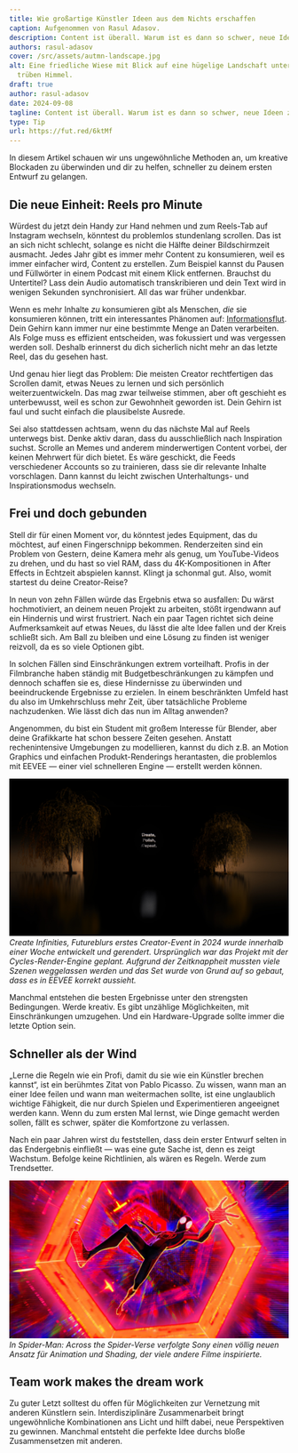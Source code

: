 ```yaml
---
title: Wie großartige Künstler Ideen aus dem Nichts erschaffen
caption: Aufgenommen von Rasul Adasov.
description: Content ist überall. Warum ist es dann so schwer, neue Ideen zu finden?
authors: rasul-adasov
cover: /src/assets/autmn-landscape.jpg
alt: Eine friedliche Wiese mit Blick auf eine hügelige Landschaft unter einem
  trüben Himmel.
draft: true
author: rasul-adasov
date: 2024-09-08
tagline: Content ist überall. Warum ist es dann so schwer, neue Ideen zu finden?
type: Tip
url: https://fut.red/6ktMf
---
```


In diesem Artikel schauen wir uns ungewöhnliche Methoden an, um kreative Blockaden zu überwinden und dir zu helfen, schneller zu deinem ersten Entwurf zu gelangen.

## Die neue Einheit: Reels pro Minute

Würdest du jetzt dein Handy zur Hand nehmen und zum Reels-Tab auf Instagram wechseln, könntest du problemlos stundenlang scrollen. Das ist an sich nicht schlecht, solange es nicht die Hälfte deiner Bildschirmzeit ausmacht. Jedes Jahr gibt es immer mehr Content zu konsumieren, weil es immer einfacher wird, Content zu erstellen. Zum Beispiel kannst du Pausen und Füllwörter in einem Podcast mit einem Klick entfernen. Brauchst du Untertitel? Lass dein Audio automatisch transkribieren und dein Text wird in wenigen Sekunden synchronisiert. All das war früher undenkbar.

Wenn es mehr Inhalte *zu* konsumieren gibt als Menschen, *die* sie konsumieren können, tritt ein interessantes Phänomen auf: [Informationsflut](https://de.wikipedia.org/wiki/Informations%C3%BCberflutung). Dein Gehirn kann immer nur eine bestimmte Menge an Daten verarbeiten. Als Folge muss es effizient entscheiden, was fokussiert und was vergessen werden soll. Deshalb erinnerst du dich sicherlich nicht mehr an das letzte Reel, das du gesehen hast.

Und genau hier liegt das Problem: Die meisten Creator rechtfertigen das Scrollen damit, etwas Neues zu lernen und sich persönlich weiterzuentwickeln. Das mag zwar teilweise stimmen, aber oft geschieht es unterbewusst, weil es schon zur Gewohnheit geworden ist. Dein Gehirn ist faul und sucht einfach die plausibelste Ausrede.

Sei also stattdessen achtsam, wenn du das nächste Mal auf Reels unterwegs bist. Denke aktiv daran, dass du ausschließlich nach Inspiration suchst. Scrolle an Memes und anderem minderwertigen Content vorbei, der keinen Mehrwert für dich bietet. Es wäre geschickt, die Feeds verschiedener Accounts so zu trainieren, dass sie dir relevante Inhalte vorschlagen. Dann kannst du leicht zwischen Unterhaltungs- und Inspirationsmodus wechseln.

## Frei und doch gebunden

Stell dir für einen Moment vor, du könntest jedes Equipment, das du möchtest, auf einen Fingerschnipp bekommen. Renderzeiten sind ein Problem von Gestern, deine Kamera mehr als genug, um YouTube-Videos zu drehen, und du hast so viel RAM, dass du 4K-Kompositionen in After Effects in Echtzeit abspielen kannst. Klingt ja schonmal gut. Also, womit startest du deine Creator-Reise?

In neun von zehn Fällen würde das Ergebnis etwa so ausfallen: Du wärst hochmotiviert, an deinem neuen Projekt zu arbeiten, stößt irgendwann auf ein Hindernis und wirst frustriert. Nach ein paar Tagen richtet sich deine Aufmerksamkeit auf etwas Neues, du lässt die alte Idee fallen und der Kreis schließt sich. Am Ball zu bleiben und eine Lösung zu finden ist weniger reizvoll, da es so viele Optionen gibt.

In solchen Fällen sind Einschränkungen extrem vorteilhaft. Profis in der Filmbranche haben ständig mit Budgetbeschränkungen zu kämpfen und dennoch schaffen sie es, diese Hindernisse zu überwinden und beeindruckende Ergebnisse zu erzielen. In einem beschränkten Umfeld hast du also im Umkehrschluss mehr Zeit, über tatsächliche Probleme nachzudenken. Wie lässt dich das nun im Alltag anwenden?

Angenommen, du bist ein Student mit großem Interesse für Blender, aber deine Grafikkarte hat schon bessere Zeiten gesehen. Anstatt rechenintensive Umgebungen zu modellieren, kannst du dich z.B. an Motion Graphics und einfachen Produkt-Renderings herantasten, die problemlos mit EEVEE — einer viel schnelleren Engine — erstellt werden können.

![Eine große Ausstellung in einem warm beleuchteten Innenraum zwischen zwei Bäumen. Das Display in der Mitte hat die zeigt die Folie: Create, Polish, Repeat.](src/assets/museum.jpeg)
*Create Infinities, Futureblurs erstes Creator-Event in 2024 wurde innerhalb einer Woche entwickelt und gerendert. Ursprünglich war das Projekt mit der Cycles-Render-Engine geplant. Aufgrund der Zeitknappheit mussten viele Szenen weggelassen werden und das Set wurde von Grund auf so gebaut, dass es in EEVEE korrekt aussieht.*

Manchmal entstehen die besten Ergebnisse unter den strengsten Bedingungen. Werde kreativ. Es gibt unzählige Möglichkeiten, mit Einschränkungen umzugehen. Und ein Hardware-Upgrade sollte immer die letzte Option sein.

## Schneller als der Wind

„Lerne die Regeln wie ein Profi, damit du sie wie ein Künstler brechen kannst“, ist ein berühmtes Zitat von Pablo Picasso. Zu wissen, wann man an einer Idee feilen und wann man weitermachen sollte, ist eine unglaublich wichtige Fähigkeit, die nur durch Spielen und Experimentieren angeeignet werden kann. Wenn du zum ersten Mal lernst, wie Dinge gemacht werden sollen, fällt es schwer, später die Komfortzone zu verlassen.

Nach ein paar Jahren wirst du feststellen, dass dein erster Entwurf selten in das Endergebnis einfließt — was eine gute Sache ist, denn es zeigt Wachstum. Befolge keine Richtlinien, als wären es Regeln. Werde zum Trendsetter.

![Standbild aus dem Animationsfilm Spider-Man: Across the Spider-Verse.](src/assets/spider-man-across-the-spider-verse.webp)
*In Spider-Man: Across the Spider-Verse verfolgte Sony einen völlig neuen Ansatz für Animation und Shading, der viele andere Filme inspirierte.*

## Team work makes the dream work

Zu guter Letzt solltest du offen für Möglichkeiten zur Vernetzung mit anderen Künstlern sein. Interdisziplinäre Zusammenarbeit bringt ungewöhnliche Kombinationen ans Licht und hilft dabei, neue Perspektiven zu gewinnen. Manchmal entsteht die perfekte Idee durchs bloße Zusammensetzen mit anderen.

